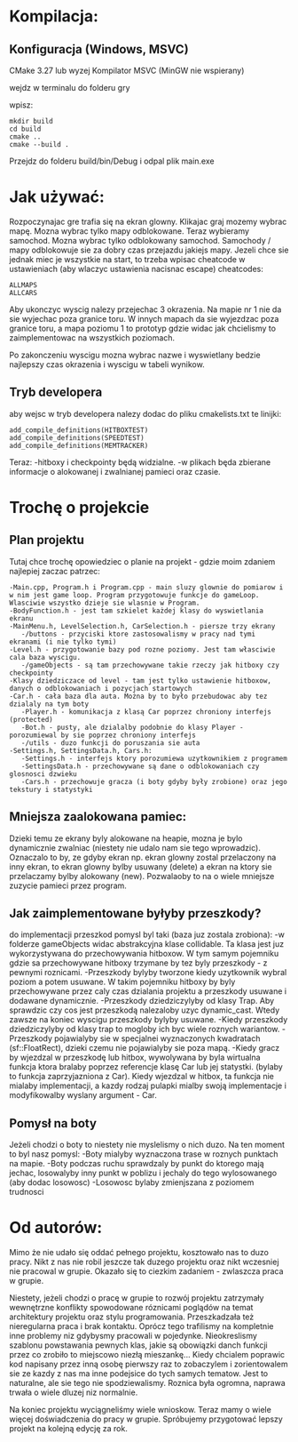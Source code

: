 # Kompilacja:

## Konfiguracja (Windows, MSVC)
CMake 3.27 lub wyzej
Kompilator MSVC (MinGW nie wspierany)

wejdz w terminalu do folderu gry

wpisz:
```
mkdir build
cd build
cmake ..
cmake --build .
```

Przejdz do folderu build/bin/Debug i odpal plik main.exe

# Jak używać:

Rozpoczynajac gre trafia się na ekran glowny.
Klikajac graj mozemy wybrac mapę. Mozna wybrac tylko mapy odblokowane.
Teraz wybieramy samochod. Mozna wybrac tylko odblokowany samochod.
Samochody / mapy odblokowuje sie za dobry czas przejazdu jakiejs mapy.
Jezeli chce sie jednak miec je wszystkie na start, to trzeba wpisac cheatcode w ustawieniach (aby wlaczyc ustawienia nacisnac escape)
cheatcodes:
```
ALLMAPS
ALLCARS
```

Aby ukonczyc wyscig nalezy przejechac 3 okrazenia. Na mapie nr 1 nie da sie wyjechac poza granice toru.
W innych mapach da sie wyjezdzac poza granice toru, a mapa poziomu 1 to prototyp gdzie widac jak chcielismy to zaimplementowac na wszystkich poziomach.

Po zakonczeniu wyscigu mozna wybrac nazwe i wyswietlany bedzie najlepszy czas okrazenia i wyscigu w tabeli wynikow.

## Tryb developera

aby wejsc w tryb developera nalezy dodac do pliku cmakelists.txt te linijki:
```
add_compile_definitions(HITBOXTEST)
add_compile_definitions(SPEEDTEST)
add_compile_definitions(MEMTRACKER)
```
Teraz:
   -hitboxy i checkpointy będą widzialne.
   -w plikach będa zbierane informacje o alokowanej i zwalnianej pamieci oraz czasie.

# Trochę o projekcie

## Plan projektu

Tutaj chce trochę opowiedziec o planie na projekt - gdzie moim zdaniem najlepiej zaczac patrzec:
   ```
   -Main.cpp, Program.h i Program.cpp - main sluzy glownie do pomiarow i w nim jest game loop. Program przygotowuje funkcje do gameLoop. Wlasciwie wszystko dzieje sie wlasnie w Program.
   -BodyFunction.h - jest tam szkielet każdej klasy do wyswietlania ekranu
   -MainMenu.h, LevelSelection.h, CarSelection.h - piersze trzy ekrany
      -/buttons - przyciski ktore zastosowalismy w pracy nad tymi ekranami (i nie tylko tymi)
   -Level.h - przygotowanie bazy pod rozne poziomy. Jest tam własciwie cala baza wyscigu.
      -/gameObjects - są tam przechowywane takie rzeczy jak hitboxy czy checkpointy
   -Klasy dziedziczace od level - tam jest tylko ustawienie hitboxow, danych o odblokowaniach i pozycjach startowych
   -Car.h - cała baza dla auta. Można by to było przebudowac aby tez dzialaly na tym boty
      -Player.h - komunikacja z klasą Car poprzez chroniony interfejs (protected)
      -Bot.h - pusty, ale dzialalby podobnie do klasy Player - porozumiewal by sie poprzez chroniony interfejs
      -/utils - duzo funkcji do poruszania sie auta
   -Settings.h, SettingsData.h, Cars.h:
      -Settings.h - interfejs ktory porozumiewa uzytkownikiem z programem
      -SettingsData.h - przechowywane są dane o odblokowaniach czy glosnosci dzwieku
      -Cars.h - przechowuje gracza (i boty gdyby były zrobione) oraz jego tekstury i statystyki
```
## Mniejsza zaalokowana pamiec:

Dzieki temu ze ekrany byly alokowane na heapie, mozna je bylo dynamicznie zwalniac (niestety nie udalo nam sie tego wprowadzic). Oznaczalo to by, ze gdyby ekran np. ekran glowny zostal przelaczony na inny ekran, to ekran glowny bylby usuwany (delete) a ekran na ktory sie przelaczamy bylby alokowany (new). Pozwalaoby to na o wiele mniejsze zuzycie pamieci przez program.
   
## Jak zaimplementowane byłyby przeszkody?

do implementacji przeszkod pomysl byl taki (baza juz zostala zrobiona):
   -w folderze gameObjects widac abstrakcyjna klase collidable. Ta klasa jest juz wykorzystywana do przechowywania hitboxow. W tym samym pojemniku gdzie sa przechowywane hitboxy trzymane by tez byly przeszkody - z pewnymi roznicami.
   -Przeszkody bylyby tworzone kiedy uzytkownik wybral poziom a potem usuwane. W takim pojemniku hitboxy by byly przechowywane przez caly czas dzialania projektu a przeszkody usuwane i dodawane dynamicznie.
   -Przeszkody dziedziczylyby od klasy Trap. Aby sprawdzic czy cos jest przeszkodą nalezaloby uzyc dynamic_cast. Wtedy zawsze na koniec wyscigu przeszkody bylyby usuwane.
   -Kiedy przeszkody dziedziczylyby od klasy trap to mogloby ich byc wiele roznych wariantow.
   -Przeszkody pojawialyby sie w specjalnei wyznaczonych kwadratach (sf::FloatRect), dzieki czemu nie pojawialyby sie poza mapą.
   -Kiedy gracz by wjezdzal w przeszkodę lub hitbox, wywolywana by byla wirtualna funkcja ktora bralaby poprzez referencje klasę Car lub jej statystki. (bylaby to funkcja zaprzyjazniona z Car). Kiedy wjezdzal w hitbox, ta funkcja nie mialaby implementacji, a kazdy rodzaj pulapki mialby swoją implementacje i modyfikowalby wyslany argument - Car.

## Pomysł na boty

Jeżeli chodzi o boty to niestety nie myslelismy o nich duzo. Na ten moment to byl nasz pomysl:
   -Boty mialyby wyznaczona trase w roznych punktach na mapie.
   -Boty podczas ruchu sprawdzaly by punkt do ktorego mają jechac, losowalyby inny punkt w poblizu i jechaly do tego wylosowanego (aby dodac losowosc)
   -Losowosc bylaby zmienjszana z poziomem trudnosci

# Od autorów:

Mimo że nie udało się oddać pełnego projektu, kosztowało nas to duzo pracy.
Nikt z nas nie robil jeszcze tak duzego projektu oraz nikt wczesniej nie pracowal w grupie.
Okazało się to ciezkim zadaniem - zwlaszcza praca w grupie.

Niestety, jeżeli chodzi o pracę w grupie to rozwój projektu zatrzymały wewnętrzne konflikty spowodowane róznicami poglądów na temat architektury projektu oraz stylu programowania. Przeszkadzała też nieregularna praca i brak kontaktu.
Oprócz tego trafilismy na kompletnie inne problemy niz gdybysmy pracowali w pojedynke. Nieokreslismy szablonu powstawania pewnych klas, jakie są obowiązki danch funkcji przez co zrobiło to miejscowo niezłą mieszankę... Kiedy chcialem poprawic kod napisany przez inną osobę pierwszy raz to zobaczylem i zorientowalem sie ze kazdy z nas ma inne podejsice do tych samych tematow. Jest to naturalne, ale sie tego nie spodziewalismy. Roznica była ogromna, naprawa trwała o wiele dluzej niz normalnie.

Na koniec projektu wyciągneliśmy wiele wnioskow. Teraz mamy o wiele więcej doświadczenia do pracy w grupie. Spróbujemy przygotować lepszy projekt na kolejną edycję za rok.